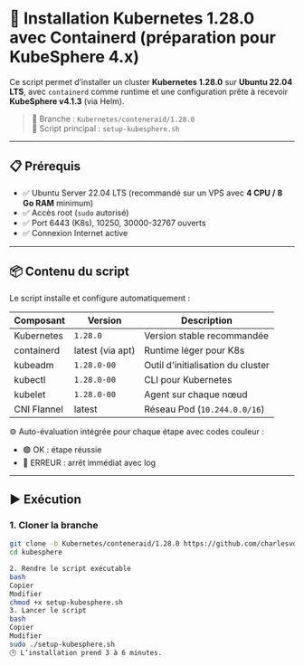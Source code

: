 # 🚀 Installation Kubernetes 1.28.0 avec Containerd (préparation pour KubeSphere 4.x)

Ce script permet d’installer un cluster **Kubernetes 1.28.0** sur **Ubuntu 22.04 LTS**, avec `containerd` comme runtime et une configuration prête à recevoir **KubeSphere v4.1.3** (via Helm).

> 🔧 Branche : `Kubernetes/conteneraid/1.28.0`  
> 📄 Script principal : `setup-kubesphere.sh`

---

## 📋 Prérequis

- ✅ Ubuntu Server 22.04 LTS (recommandé sur un VPS avec **4 CPU / 8 Go RAM** minimum)
- ✅ Accès root (`sudo` autorisé)
- ✅ Port 6443 (K8s), 10250, 30000-32767 ouverts
- ✅ Connexion Internet active

---

## 📦 Contenu du script

Le script installe et configure automatiquement :

| Composant     | Version         | Description                          |
|---------------|-----------------|--------------------------------------|
| Kubernetes    | `1.28.0`        | Version stable recommandée           |
| containerd    | latest (via apt)| Runtime léger pour K8s               |
| kubeadm       | `1.28.0-00`     | Outil d'initialisation du cluster    |
| kubectl       | `1.28.0-00`     | CLI pour Kubernetes                  |
| kubelet       | `1.28.0-00`     | Agent sur chaque nœud                |
| CNI Flannel   | latest          | Réseau Pod (`10.244.0.0/16`)         |

⚙️ Auto-évaluation intégrée pour chaque étape avec codes couleur :
- 🟢 OK : étape réussie
- 🔴 ERREUR : arrêt immédiat avec log

---

## ▶️ Exécution

### 1. Cloner la branche

```bash
git clone -b Kubernetes/conteneraid/1.28.0 https://github.com/charlesvdd/kubesphere.git
cd kubesphere

2. Rendre le script exécutable
bash
Copier
Modifier
chmod +x setup-kubesphere.sh
3. Lancer le script
bash
Copier
Modifier
sudo ./setup-kubesphere.sh
🕒 L’installation prend 3 à 6 minutes.
